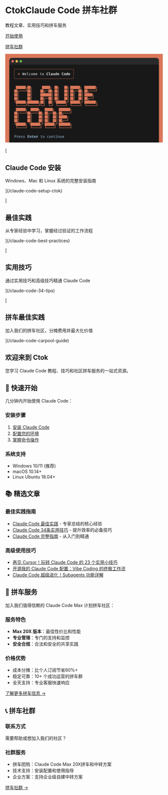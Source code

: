 # CtokClaude Code 拼车社群

教程文章、实用技巧和拼车服务

[开始使用](/claude-code-setup-ctok)

[拼车社群](/claude-code-group)

![Claude Code Banner](/images/claude-code-banner.png)

[

## Claude Code 安装

Windows、Mac 和 Linux 系统的完整安装指南



](/claude-code-setup-ctok)

[

## 最佳实践

从专家经验中学习，掌握经过验证的工作流程



](/claude-code-best-practices)

[

## 实用技巧

通过实用技巧和高级技巧精通 Claude Code



](/claude-code-34-tips)

[

## 拼车最佳实践

加入我们的拼车社区，分摊费用并最大化价值



](/claude-code-carpool-guide)

## 欢迎来到 Ctok [​](#欢迎来到-ctok)

您学习 Claude Code 教程、技巧和社区拼车服务的一站式资源。

## 🚀 快速开始 [​](#🚀-快速开始)

几分钟内开始使用 Claude Code：

### 安装步骤 [​](#安装步骤)

1.  [安装 Claude Code](/claude-code-setup-ctok)
2.  [配置您的环境](/claude-code-windows-env-setup)
3.  [掌握命令操作](/claude-code-commands-guide)

### 系统支持 [​](#系统支持)

*   Windows 10/11 (推荐)
*   macOS 10.14+
*   Linux Ubuntu 18.04+

## 📚 精选文章 [​](#📚-精选文章)

### 最佳实践指南 [​](#最佳实践指南)

*   [Claude Code 最佳实践](/claude-code-best-practices) - 专家总结的核心经验
*   [Claude Code 34条实用技巧](/claude-code-34-tips) - 提升效率的必备技巧
*   [Claude Code 完整指南](/claude-code-complete-guide) - 从入门到精通

### 高级使用技巧 [​](#高级使用技巧)

*   [再见 Cursor！玩转 Claude Code 的 23 个实用小技巧](/claude-code-23-practical-tips-goodbye-cursor)
*   [开源我的 Claude Code 配置：Vibe Coding 的终极工作流](/claude-code-vibe-coding-workflow)
*   [Claude Code 超级进化！Subagents 功能详解](/claude-code-subagents-evolution)

## 🚗 拼车服务 [​](#🚗-拼车服务)

加入我们值得信赖的 Claude Code Max 计划拼车社区：

### 服务特色 [​](#服务特色)

*   **Max 20X 版本**：最佳性价比和性能
*   **专业管理**：专门的支持和监控
*   **安全合规**：合法和安全的共享实践

### 价格优势 [​](#价格优势)

*   成本分摊：比个人订阅节省60%+
*   稳定可靠：10+ 个成功运营的拼车群
*   全天支持：专业客服快速响应

[了解更多拼车信息 →](/claude-code-group)

## 📞 拼车社群 [​](#📞-拼车社群)

### 联系方式 [​](#联系方式)

需要帮助或想加入我们的社区？

### 社群服务 [​](#社群服务)

*   拼车团购：Claude Code Max 20X拼车和中转方案
*   技术支持：安装配置和使用指导
*   企业方案：支持企业级自建中转方案

[拼车社群 →](/claude-code-group)